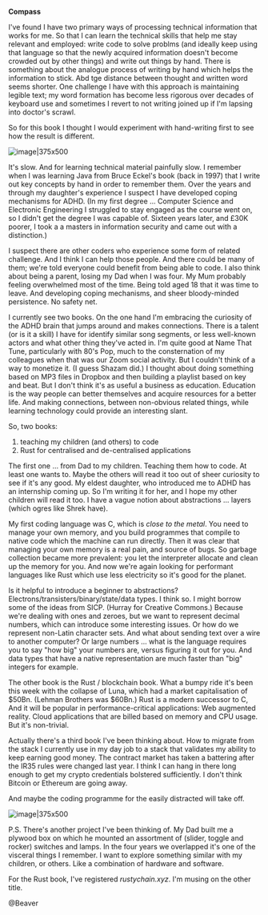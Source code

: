 **Compass**

I've found I have two primary ways of processing technical information that works for me. So that I can learn the technical skills that help me stay relevant and employed: write code to solve problms (and ideally keep using that language so that the newly acquired information doesn't become crowded out by other things) and write out things by hand. There is something about the analogue process of writing by hand which helps the information to stick. Abd tge distance between thought and written word seems shorter. One challenge I have with this approach is maintaining legible text; my word formation has become less rigorous over decades of keyboard use and sometimes I revert to not writing joined up if I'm lapsing into doctor's scrawl.

So for this book I thought I would experiment with hand-writing first to see how the result is different.

![image|375x500](upload://y29NsshW8VsQmgWae4HdSkk7YkE.jpeg)


It's slow. And for learning technical material painfully slow. I remember when I was learning Java from Bruce Eckel's book (back in 1997) that I write out key concepts by hand in order to remember them. Over the years and through my daughter's experience I suspect I have developed coping mechanisms for ADHD. (In my first degree ... Computer Science and Electronic Engineering I struggled to stay engaged as the course went on, so I didn't get the degree I was capable of. Sixteen years later, and £30K poorer, I took a a masters in information security and came out with a distinction.) 

I suspect there are other coders who experience some form of related challenge. And I think I can help those people. And there could be many of them; we're told everyone could benefit from being able to code. I also think about being a parent, losing my Dad when I was four. My Mum probably feeling overwhelmed most of the time. Being told aged 18 that it was time to leave. And developing coping mechanisms, and sheer bloody-minded persistence. No safety net.

I currently see two books. On the one hand I'm embracing the curiosity of the ADHD brain that jumps around and makes connections. There is a talent (or is it a skill) I have for identify similar song segments, or less well-known actors and what other thing they've acted in. I'm quite good at Name That Tune, particularly with 80's Pop, much to the consternation of my colleagues when that was our Zoom social activity. But I couldn't think of a way to monetize it. (I guess Shazam did.) I thought about doing something based on MP3 files in Dropbox and then building a playlist based on key and beat. But I don't think it's as useful a business as education. Education is the way people can better themselves and acquire resources for a better life. And making connections, between non-obvious related things, while learning technology could provide an interesting slant.

So, two books: 

1. teaching my children (and others) to code
2. Rust for centralised and de-centralised applications

The first one ... from Dad to my children. Teaching them how to code. At least one wants to. Maybe the others will read it too out of sheer curiosity to see if it's any good. My eldest daughter, who introduced me to ADHD has an internship coming up. So I'm writing it for her, and I hope my other children will read it too. I have a vague notion about abstractions ... layers (which ogres like Shrek have). 

My first coding language was C, which is _close to the metal_. You need to manage your own memory, and you build programmes that compile to native code which the machine can run directly. Then it was clear that managing your own memory is a real pain, and source of bugs. So garbage collection became more prevalent: you let the interpreter allocate and clean up the memory for you. And now we're again looking for performant languages like Rust which use less electricity so it's good for the planet. 

Is it helpful to introduce a beginner to abstractions? Electrons/transisters/binary/state/data types. I think so. I might borrow some of the ideas from SICP. (Hurray for Creative Commons.) Because we're dealing with ones and zeroes, but we want to represent decimal numbers, which can introduce some interesting issues. Or how do we represent non-Latin character sets. And what about sending text over a wire to another computer? Or large numbers ... what is the language requires you to say "how big" your numbers are, versus figuring it out for you. And data types that have a native representation are much faster than "big" integers for example. 

The other book is the Rust / blockchain book. What a bumpy ride it's been this week with the collapse of Luna, which had a market capitalisation of $50Bn. (Lehman Brothers was $60Bn.) Rust is a modern successor to C, And it will be popular in performance-critical applications: Web augmented reality. Cloud applications that are billed based on memory and CPU usage. But it's non-trivial.

Actually there's a third book I've been thinking about. How to migrate from the stack I currently use in my day job to a stack that validates my ability to keep earning good money. The contract market has taken a battering after the IR35 rules were changed last year. I think I can hang in there long enough to get my crypto credentials bolstered sufficiently. I don't think Bitcoin or Ethereum are going away.

And maybe the coding programme for the easily distracted will take off.

![image|375x500](upload://hJdrrQnybrneGLpfPAuvVCm66W3.jpeg)



P.S. There's another project I've been thinking of. My Dad built me a plywood box on which he mounted an assortment of (slider, toggle and rocker) switches and lamps. In the four years we overlapped it's one of the visceral things I remember. I want to explore something similar with my children, or others. Like a combination of hardware and software. 

For the Rust book, I've registered _rustychain.xyz_. I'm musing on the other title.

@Beaver
